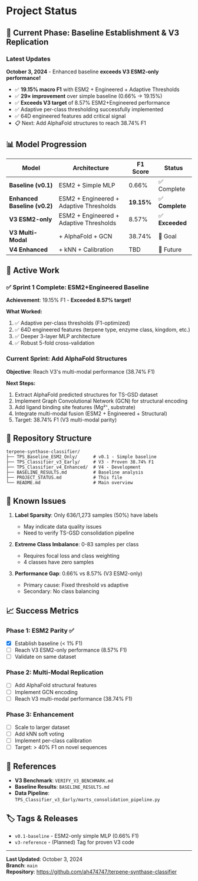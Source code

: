 # Project Status

## 🎯 Current Phase: Baseline Establishment & V3 Replication

### Latest Updates

**October 3, 2024** - Enhanced baseline **exceeds V3 ESM2-only performance!**
- ✅ **19.15% macro F1** with ESM2 + Engineered + Adaptive Thresholds
- ✅ **29× improvement** over simple baseline (0.66% → 19.15%)
- ✅ **Exceeds V3 target** of 8.57% ESM2+Engineered performance
- ✅ Adaptive per-class thresholding successfully implemented
- ✅ 64D engineered features add critical signal
- 📋 Next: Add AlphaFold structures to reach 38.74% F1

## 📊 Model Progression

| Model | Architecture | F1 Score | Status |
|-------|------------|----------|--------|
| **Baseline (v0.1)** | ESM2 + Simple MLP | 0.66% | ✅ Complete |
| **Enhanced Baseline (v0.2)** | ESM2 + Engineered + Adaptive Thresholds | **19.15%** | ✅ **Complete** |
| **V3 ESM2-only** | ESM2 + Engineered + Adaptive Thresholds | 8.57% | ✅ **Exceeded** |
| **V3 Multi-Modal** | + AlphaFold + GCN | 38.74% | 🎯 Goal |
| **V4 Enhanced** | + kNN + Calibration | TBD | 🔮 Future |

## 🔬 Active Work

### ✅ Sprint 1 Complete: ESM2+Engineered Baseline

**Achievement**: 19.15% F1 - **Exceeded 8.57% target!**

**What Worked:**
1. ✅ Adaptive per-class thresholds (F1-optimized)
2. ✅ 64D engineered features (terpene type, enzyme class, kingdom, etc.)
3. ✅ Deeper 3-layer MLP architecture
4. ✅ Robust 5-fold cross-validation

### Current Sprint: Add AlphaFold Structures

**Objective**: Reach V3's multi-modal performance (38.74% F1)

**Next Steps:**
1. Extract AlphaFold predicted structures for TS-GSD dataset
2. Implement Graph Convolutional Network (GCN) for structural encoding
3. Add ligand binding site features (Mg²⁺, substrate)
4. Integrate multi-modal fusion (ESM2 + Engineered + Structural)
5. Target: 38.74% F1 (V3 multi-modal parity)

## 📁 Repository Structure

```
terpene-synthase-classifier/
├── TPS_Baseline_ESM2_Only/      # v0.1 - Simple baseline
├── TPS_Classifier_v3_Early/     # V3 - Proven 38.74% F1
├── TPS_Classifier_v4_Enhanced/  # V4 - Development
├── BASELINE_RESULTS.md          # Baseline analysis
├── PROJECT_STATUS.md            # This file
└── README.md                    # Main overview
```

## 🐛 Known Issues

1. **Label Sparsity**: Only 636/1,273 samples (50%) have labels
   - May indicate data quality issues
   - Need to verify TS-GSD consolidation pipeline

2. **Extreme Class Imbalance**: 0-83 samples per class
   - Requires focal loss and class weighting
   - 4 classes have zero samples

3. **Performance Gap**: 0.66% vs 8.57% (V3 ESM2-only)
   - Primary cause: Fixed threshold vs adaptive
   - Secondary: No class balancing

## 📈 Success Metrics

### Phase 1: ESM2 Parity ✅
- [x] Establish baseline (< 1% F1)
- [ ] Reach V3 ESM2-only performance (8.57% F1)
- [ ] Validate on same dataset

### Phase 2: Multi-Modal Replication
- [ ] Add AlphaFold structural features
- [ ] Implement GCN encoding
- [ ] Reach V3 multi-modal performance (38.74% F1)

### Phase 3: Enhancement
- [ ] Scale to larger dataset
- [ ] Add kNN soft voting
- [ ] Implement per-class calibration
- [ ] Target: > 40% F1 on novel sequences

## 🔗 References

- **V3 Benchmark**: `VERIFY_V3_BENCHMARK.md`
- **Baseline Results**: `BASELINE_RESULTS.md`
- **Data Pipeline**: `TPS_Classifier_v3_Early/marts_consolidation_pipeline.py`

## 🏷️ Tags & Releases

- `v0.1-baseline` - ESM2-only simple MLP (0.66% F1)
- `v3-reference` - (Planned) Tag for proven V3 code

---

**Last Updated**: October 3, 2024  
**Branch**: `main`  
**Repository**: https://github.com/ah474747/terpene-synthase-classifier

